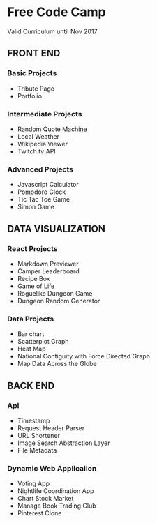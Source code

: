 # **Free Code Camp**

Valid Curriculum until Nov 2017

## FRONT END

### Basic Projects

* Tribute Page
* Portfolio

### Intermediate Projects
 
* Random Quote Machine
* Local Weather
* Wikipedia Viewer
* Twitch.tv API
 
### Advanced Projects

* Javascript Calculator
* Pomodoro Clock
* Tic Tac Toe Game
* Simon Game

## DATA VISUALIZATION

### React Projects

* Markdown Previewer  
* Camper Leaderboard  
* Recipe Box
* Game of Life
* Roguelike Dungeon Game
* Dungeon Random Generator

### Data Projects

* Bar chart
* Scatterplot Graph
* Heat Map
* National Contiguity with Force Directed Graph
* Map Data Across the Globe

## BACK END

### Api 

* Timestamp
* Request Header Parser
* URL Shortener
* Image Search Abstraction Layer
* File Metadata

### Dynamic Web Applicaiion

* Voting App
* Nightlife Coordination App
* Chart Stock Market
* Manage Book Trading Club
* Pinterest Clone